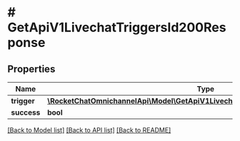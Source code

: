 # # GetApiV1LivechatTriggersId200Response

## Properties

Name | Type | Description | Notes
------------ | ------------- | ------------- | -------------
**trigger** | [**\RocketChatOmnichannelApi\Model\GetApiV1LivechatTriggers200ResponseTriggersInner**](GetApiV1LivechatTriggers200ResponseTriggersInner.md) |  | [optional]
**success** | **bool** |  | [optional]

[[Back to Model list]](../../README.md#models) [[Back to API list]](../../README.md#endpoints) [[Back to README]](../../README.md)
